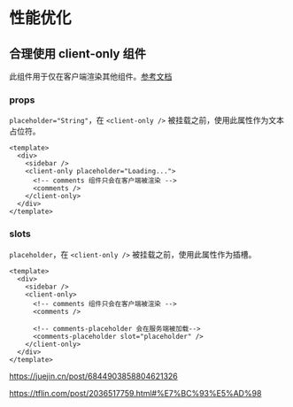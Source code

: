 # 性能优化

## 合理使用 client-only 组件

此组件用于仅在客户端渲染其他组件。[参考文档](https://www.nuxtjs.cn/api/components-client-only)

### props

`placeholder="String"`，在 `<client-only />` 被挂载之前，使用此属性作为文本占位符。

``` vue
<template>
  <div>
    <sidebar />
    <client-only placeholder="Loading...">
      <!-- comments 组件只会在客户端被渲染 -->
      <comments />
    </client-only>
  </div>
</template>
```

### slots

`placeholder`，在 `<client-only />` 被挂载之前，使用此属性作为插槽。

``` vue
<template>
  <div>
    <sidebar />
    <client-only>
      <!-- comments 组件只会在客户端被渲染 -->
      <comments />

      <!-- comments-placeholder 会在服务端被加载-->
      <comments-placeholder slot="placeholder" />
    </client-only>
  </div>
</template>
```

https://juejin.cn/post/6844903858804621326

https://tflin.com/post/2036517759.html#%E7%BC%93%E5%AD%98
